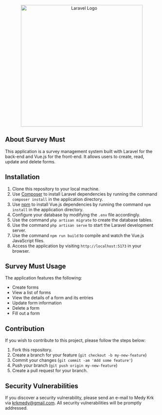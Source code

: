 <p align="center"><img src="https://raw.githubusercontent.com/laravel/art/master/logo-lockup/5%20SVG/2%20CMYK/1%20Full%20Color/laravel-logolockup-cmyk-red.svg" width="400" alt="Laravel Logo"></p>

## About Survey Must

This application is a survey management system built with Laravel for the back-end and Vue.js for the front-end. It allows users to create, read, update and delete forms.

## Installation

1. Clone this repository to your local machine.
2. Use [Composer](https://getcomposer.org/) to install Laravel dependencies by running the command `composer install` in the application directory.
3. Use [npm](https://www.npmjs.com/) to install Vue.js dependencies by running the command `npm install` in the application directory.
4. Configure your database by modifying the `.env` file accordingly.
5. Use the command `php artisan migrate` to create the database tables.
6. Use the command `php artisan serve` to start the Laravel development server.
7. Use the command `npm run build` to compile and watch the Vue.js JavaScript files.
8. Access the application by visiting `http://localhost:5173` in your browser.


## Survey Must Usage

The application features the following:

- Create forms
- View a list of forms
- View the details of a form and its entries
- Update form information
- Delete a form
- Fill out a form

## Contribution

If you wish to contribute to this project, please follow the steps below:

1. Fork this repository.
2. Create a branch for your feature (`git checkout -b my-new-feature`)
3. Commit your changes (`git commit -am 'Add some feature'`)
4. Push your branch (`git push origin my-new-feature`)
5. Create a pull request for your branch.

## Security Vulnerabilities

If you discover a security vulnerability, please send an e-mail to Medy Krk via [krkmedy@gmail.com](mailto:krkmedy@gmail.com). All security vulnerabilities will be promptly addressed.

